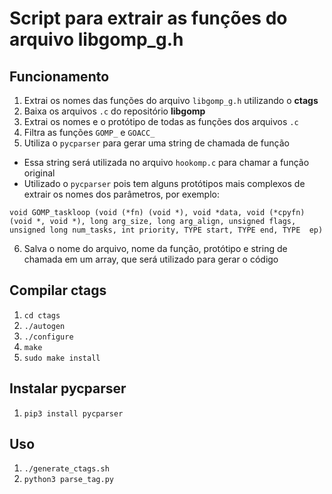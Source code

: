 
# Script para extrair as funções do arquivo libgomp_g.h

## Funcionamento

1. Extrai os nomes das funções do arquivo ```libgomp_g.h``` utilizando o **ctags**
2. Baixa os arquivos ```.c``` do repositório **libgomp**
3. Extrai os nomes e o protótipo de todas as funções dos arquivos ```.c```
4. Filtra as funções ```GOMP_``` e ```GOACC_```
5. Utiliza o ```pycparser``` para gerar uma string de chamada de função
- Essa string será utilizada no arquivo ```hookomp.c``` para chamar a função original
- Utilizado o ```pycparser``` pois tem alguns protótipos mais complexos de extrair os nomes dos parâmetros, por exemplo:
```
void GOMP_taskloop (void (*fn) (void *), void *data, void (*cpyfn) (void *, void *), long arg_size, long arg_align, unsigned flags, unsigned long num_tasks, int priority, TYPE start, TYPE end, TYPE  ep)

```
6. Salva o nome do arquivo, nome da função, protótipo e string de chamada em um array, que será utilizado para gerar o código

## Compilar ctags

1. ```cd ctags```
2. ```./autogen```
3. ```./configure```
4. ```make```
5. ```sudo make install```

## Instalar pycparser

1. ```pip3 install pycparser```

## Uso
1. ```./generate_ctags.sh```
2. ```python3 parse_tag.py```